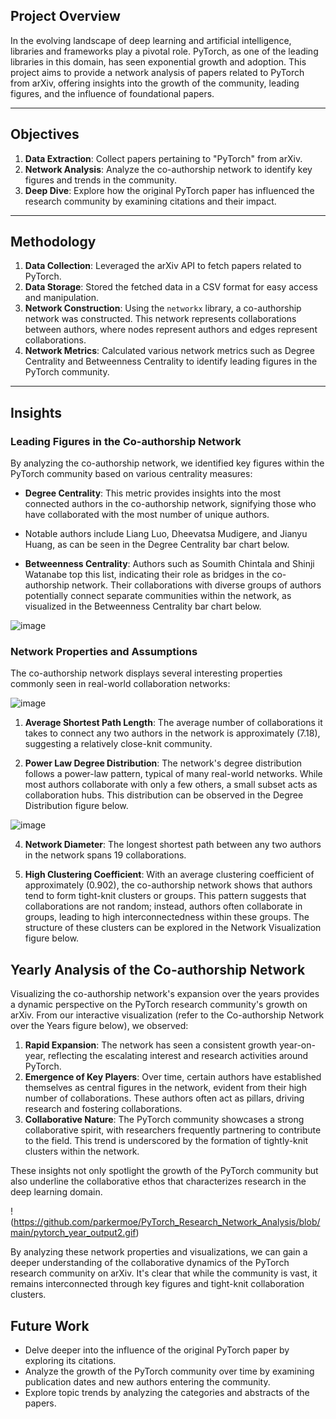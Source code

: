 ## Project Overview

In the evolving landscape of deep learning and artificial intelligence, libraries and frameworks play a pivotal role. PyTorch, as one of the leading libraries in this domain, has seen exponential growth and adoption. This project aims to provide a network analysis of papers related to PyTorch from arXiv, offering insights into the growth of the community, leading figures, and the influence of foundational papers.

---

## Objectives

1. **Data Extraction**: Collect papers pertaining to "PyTorch" from arXiv.
2. **Network Analysis**: Analyze the co-authorship network to identify key figures and trends in the community.
3. **Deep Dive**: Explore how the original PyTorch paper has influenced the research community by examining citations and their impact.

---

## Methodology

1. **Data Collection**: Leveraged the arXiv API to fetch papers related to PyTorch.
2. **Data Storage**: Stored the fetched data in a CSV format for easy access and manipulation.
3. **Network Construction**: Using the `networkx` library, a co-authorship network was constructed. This network represents collaborations between authors, where nodes represent authors and edges represent collaborations.
4. **Network Metrics**: Calculated various network metrics such as Degree Centrality and Betweenness Centrality to identify leading figures in the PyTorch community.

---

## Insights

### Leading Figures in the Co-authorship Network

By analyzing the co-authorship network, we identified key figures within the PyTorch community based on various centrality measures:

- **Degree Centrality**: This metric provides insights into the most connected authors in the co-authorship network, signifying those who have collaborated with the most number of unique authors.
 - Notable authors include Liang Luo, Dheevatsa Mudigere, and Jianyu Huang, as can be seen in the Degree Centrality bar chart below.
  
- **Betweenness Centrality**: Authors such as Soumith Chintala and Shinji Watanabe top this list, indicating their role as bridges in the co-authorship network. Their collaborations with diverse groups of authors potentially connect separate communities within the network, as visualized in the Betweenness Centrality bar chart below.

![image](https://github.com/parkermoe/PyTorch_Research_Network_Analysis/assets/75709283/e52d9a7a-7986-483e-8b1a-860c4e6b75cb)

### Network Properties and Assumptions

The co-authorship network displays several interesting properties commonly seen in real-world collaboration networks:

![image](https://github.com/parkermoe/PyTorch_Research_Network_Analysis/assets/75709283/f1a9e2b5-acac-4512-96b0-5030526e8bfc)

1. **Average Shortest Path Length**: The average number of collaborations it takes to connect any two authors in the network is approximately \(7.18\), suggesting a relatively close-knit community.
  
2. **Power Law Degree Distribution**: The network's degree distribution follows a power-law pattern, typical of many real-world networks. While most authors collaborate with only a few others, a small subset acts as collaboration hubs. This distribution can be observed in the Degree Distribution figure below.

![image](https://github.com/parkermoe/PyTorch_Research_Network_Analysis/assets/75709283/42e660cb-201e-41aa-91a0-7e63e819e5b8)

  
4. **Network Diameter**: The longest shortest path between any two authors in the network spans 19 collaborations.
  
5. **High Clustering Coefficient**: With an average clustering coefficient of approximately \(0.902\), the co-authorship network shows that authors tend to form tight-knit clusters or groups. This pattern suggests that collaborations are not random; instead, authors often collaborate in groups, leading to high interconnectedness within these groups. The structure of these clusters can be explored in the Network Visualization figure below.





## Yearly Analysis of the Co-authorship Network

Visualizing the co-authorship network's expansion over the years provides a dynamic perspective on the PyTorch research community's growth on arXiv. From our interactive visualization (refer to the Co-authorship Network over the Years figure below), we observed:

1. **Rapid Expansion**: The network has seen a consistent growth year-on-year, reflecting the escalating interest and research activities around PyTorch.
2. **Emergence of Key Players**: Over time, certain authors have established themselves as central figures in the network, evident from their high number of collaborations. These authors often act as pillars, driving research and fostering collaborations.
3. **Collaborative Nature**: The PyTorch community showcases a strong collaborative spirit, with researchers frequently partnering to contribute to the field. This trend is underscored by the formation of tightly-knit clusters within the network.

These insights not only spotlight the growth of the PyTorch community but also underline the collaborative ethos that characterizes research in the deep learning domain.

!(https://github.com/parkermoe/PyTorch_Research_Network_Analysis/blob/main/pytorch_year_output2.gif)


By analyzing these network properties and visualizations, we can gain a deeper understanding of the collaborative dynamics of the PyTorch research community on arXiv. It's clear that while the community is vast, it remains interconnected through key figures and tight-knit collaboration clusters.

## Future Work

- Delve deeper into the influence of the original PyTorch paper by exploring its citations.
- Analyze the growth of the PyTorch community over time by examining publication dates and new authors entering the community.
- Explore topic trends by analyzing the categories and abstracts of the papers.


